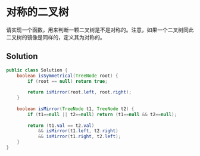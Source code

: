 # 对称的二叉树

请实现一个函数，用来判断一颗二叉树是不是对称的。注意，如果一个二叉树同此二叉树的镜像是同样的，定义其为对称的。

## Solution

```java
public class Solution {
    boolean isSymmetrical(TreeNode root) {
        if (root == null) return true;
        
        return isMirror(root.left, root.right);
    }
    
    boolean isMirror(TreeNode t1, TreeNode t2) {
        if (t1==null || t2==null) return (t1==null && t2==null);
        
        return (t1.val == t2.val)
            && isMirror(t1.left, t2.right)
            && isMirror(t1.right, t2.left);
    }
}
```

